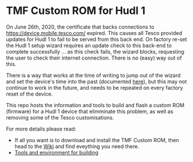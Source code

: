 # TMF Custom ROM for Hudl 1
On June 26th, 2020, the certificate that backs connections to
https://device.mobile.tesco.com/ expired.   This causes all Tesco provided
updates for Hudl 1 to fail to be served from this back end.   On factory re-set
the Hudl 1 setup wizard requires an update check to this back-end to complete
successfully ... as this check fails, the wizard blocks, requesting the user to
check their internet connection.  There is no (easy) way out of this.

There is a way that works at the time of writing to jump out of the wizard and
set the device's time into the past (documented [here](https://rob.themayfamily.me.uk/hudl)),
but this may not continue to work in the
future, and needs to be repeated on every factory reset of the device.

This repo hosts the information and tools to build and flash a custom ROM
(firmware) for a Hudl 1 device that elimminate this problem, as well as removing
some of the Tesco customisations.

For more details please read:

- If all you want is to download and install the TMF Custom ROM, then head to the
[Wiki](https://github.com/remay/tmf-hudl/wiki) and find eveything you
need there.
- [Tools and environment for building](https://github.com/remay/tmf-hudl/wiki/Tools-and-Environment-for-building-TMF-Custom-ROM)


